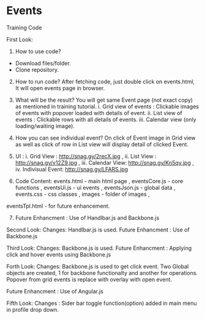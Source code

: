 # Events
Training Code

First Look:

1. How to use code?
  - Download files/folder.
  - Clone repository.

2. How to run code?
  After fetching code, just double click on events.html, It will open events page in browser.

3. What will be the result?
  You will get same Event page (not exact copy) as mentioned in training tutorial.
  i. Grid view of events : Clickable images of events with popover loaded with details of event.
  ii. List view of events : Clickable rows with all details of events.
  iii. Calendar view (only loading/waiting image).

4. How you can see individual event?
  On click of Event image in Grid view as well as click of row in List view will display detail of clicked Event.

5. UI :
  i. Grid View : http://snag.gy/2recX.jpg ,
  ii. List View : http://snag.gy/v12Z9.jpg ,
  iii. Calendar View: http://snag.gy/Kn5qy.jpg ,
  iv. Indivisual Event: http://snag.gy/LFARS.jpg 

6. Code Content:
  events.html - main html page ,
  eventsCore.js - core functions ,
  eventsUi.js - ui events ,
  eventsJson.js - global data ,
  events.css - css classes ,
  images - folder of images ,

  eventsTpl.html - for future enhancement. 

7. Future Enhancment :
  Use of Handlbar.js and Backbone.js

Second Look:
Changes: Handlbar.js is used.
Future Enhancment : Use of Backbone.js

Third Look:
Changes: Backbone.js is used.
Future Enhancment : Applying click and hover events using Backbone.js

Forth Look: 
Changes: Backbone.js is used to get click event. Two Global objects are created, 1 for backbone functionalty and another for operations. Popover from grid events is replace with overlay with open event.

Future Enhancment : Use of Angular.js

Fifth Look:
Changes : Sider bar toggle function(option) added in main menu in profile drop down.

